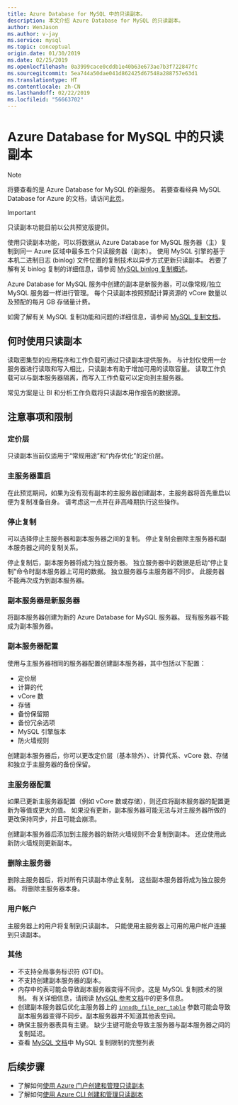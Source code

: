 ```yaml
---
title: Azure Database for MySQL 中的只读副本。
description: 本文介绍 Azure Database for MySQL 的只读副本。
author: WenJason
ms.author: v-jay
ms.service: mysql
ms.topic: conceptual
origin.date: 01/30/2019
ms.date: 02/25/2019
ms.openlocfilehash: 0a3999cace0cddb1e40b63e673ae7b3f722847fc
ms.sourcegitcommit: 5ea744a50dae041d862425d67548a288757e63d1
ms.translationtype: HT
ms.contentlocale: zh-CN
ms.lasthandoff: 02/22/2019
ms.locfileid: "56663702"
---
```

# <a name="read-replicas-in-azure-database-for-mysql"></a>Azure Database for MySQL 中的只读副本

> [!NOTE] 
> 将要查看的是 Azure Database for MySQL 的新服务。 若要查看经典 MySQL Database for Azure 的文档，请访问[此页](https://docs.azure.cn/zh-cn/mysql-database-on-azure/)。

> [!IMPORTANT]
> 只读副本功能目前以公共预览版提供。

使用只读副本功能，可以将数据从 Azure Database for MySQL 服务器（主）复制到同一 Azure 区域中最多五个只读服务器（副本）。 使用 MySQL 引擎的基于本机二进制日志 (binlog) 文件位置的复制技术以异步方式更新只读副本。 若要了解有关 binlog 复制的详细信息，请参阅 [MySQL binlog 复制概述](https://dev.mysql.com/doc/refman/5.7/en/binlog-replication-configuration-overview.html)。

Azure Database for MySQL 服务中创建的副本是新服务器，可以像常规/独立 MySQL 服务器一样进行管理。 每个只读副本按照预配计算资源的 vCore 数量以及预配的每月 GB 存储量计费。 


如需了解有关 MySQL 复制功能和问题的详细信息，请参阅 [MySQL 复制文档](https://dev.mysql.com/doc/refman/5.7/en/replication-features.html)。

## <a name="when-to-use-read-replicas"></a>何时使用只读副本

读取密集型的应用程序和工作负载可通过只读副本提供服务。 与计划仅使用一台服务器进行读取和写入相比，只读副本有助于增加可用的读取容量。 读取工作负载可以与副本服务器隔离，而写入工作负载可以定向到主服务器。

常见方案是让 BI 和分析工作负载将只读副本用作报告的数据源。

## <a name="considerations-and-limitations"></a>注意事项和限制

### <a name="pricing-tiers"></a>定价层

只读副本当前仅适用于“常规用途”和“内存优化”的定价层。

### <a name="master-server-restart"></a>主服务器重启

在此预览期间，如果为没有现有副本的主服务器创建副本，主服务器将首先重启以便为复制准备自身。 请考虑这一点并在非高峰期执行这些操作。

### <a name="stopping-replication"></a>停止复制

可以选择停止主服务器和副本服务器之间的复制。 停止复制会删除主服务器和副本服务器之间的复制关系。

停止复制后，副本服务器将成为独立服务器。 独立服务器中的数据是启动“停止复制”命令时副本服务器上可用的数据。 独立服务器与主服务器不同步。 此服务器不能再次成为到副本服务器。

### <a name="replicas-are-new-servers"></a>副本服务器是新服务器

将副本服务器创建为新的 Azure Database for MySQL 服务器。 现有服务器不能成为副本服务器。

### <a name="replica-server-configuration"></a>副本服务器配置

使用与主服务器相同的服务器配置创建副本服务器，其中包括以下配置：

- 定价层
- 计算的代
- vCore 数
- 存储
- 备份保留期
- 备份冗余选项
- MySQL 引擎版本
- 防火墙规则

创建副本服务器后，你可以更改定价层（基本除外）、计算代系、vCore 数、存储和独立于主服务器的备份保留。

### <a name="master-server-configuration"></a>主服务器配置

如果已更新主服务器配置（例如 vCore 数或存储），则还应将副本服务器的配置更新为等值或更大的值。 如果没有更新，副本服务器可能无法与对主服务器所做的更改保持同步，并且可能会崩溃。

创建副本服务器后添加到主服务器的新防火墙规则不会复制到副本。 还应使用此新防火墙规则更新副本。

### <a name="deleting-the-master-server"></a>删除主服务器

删除主服务器后，将对所有只读副本停止复制。 这些副本服务器将成为独立服务器。 将删除主服务器本身。

### <a name="user-accounts"></a>用户帐户

主服务器上的用户将复制到只读副本。 只能使用主服务器上可用的用户帐户连接到只读副本。

### <a name="other"></a>其他

- 不支持全局事务标识符 (GTID)。
- 不支持创建副本服务器的副本。
- 内存中的表可能会导致副本服务器变得不同步。这是 MySQL 复制技术的限制。 有关详细信息，请阅读 [MySQL 参考文档](https://dev.mysql.com/doc/refman/5.7/en/replication-features-memory.html)中的更多信息。
- 创建副本服务器后优化主服务器上的 [`innodb_file_per_table`](https://dev.mysql.com/doc/refman/5.7/en/innodb-multiple-tablespaces.html) 参数可能会导致副本服务器变得不同步。副本服务器并不知道其他表空间。
- 确保主服务器表具有主键。 缺少主键可能会导致主服务器与副本服务器之间的复制延迟。
- 查看 [MySQL 文档](https://dev.mysql.com/doc/refman/5.7/en/replication-features.html)中 MySQL 复制限制的完整列表


## <a name="next-steps"></a>后续步骤

- 了解如何[使用 Azure 门户创建和管理只读副本](howto-read-replicas-portal.md)
- 了解如何[使用 Azure CLI 创建和管理只读副本](howto-read-replicas-cli.md)
